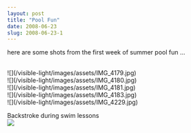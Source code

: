 ```yaml
---
layout: post
title: "Pool Fun"
date: 2008-06-23
slug: 2008-06-23-1
---
```


here are some shots from the first week of summer pool fun ...

<br />
 ![](/visible-light/images/assets/IMG_4179.jpg) 
 
<br />
 ![](/visible-light/images/assets/IMG_4180.jpg) 
 
<br />
 ![](/visible-light/images/assets/IMG_4181.jpg) 
 
<br />
 ![](/visible-light/images/assets/IMG_4183.jpg) 
 
<br />
 ![](/visible-light/images/assets/IMG_4229.jpg) 
 
Backstroke during swim lessons
<br />
 ![](/visible-light/images/assets/IMG_4242.jpg) 
 
